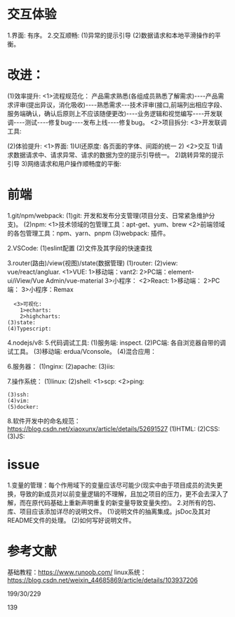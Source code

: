# 交互体验
1.界面: 有序。
2.交互顺畅: 
  (1)异常的提示引导
  (2)数据请求和本地平滑操作的平衡。

# 改进：
(1)效率提升:
  <1>流程规范化：
    产品需求熟悉(各组成员熟悉了解需求)----产品需求评审(提出异议，消化吸收)----熟悉需求---技术评审(接口,前端列出相应字段、服务端确认，确认后原则上不应该随便更改)----业务逻辑和视觉编写----开发联调----测试----修复bug----发布上线----修复bug。
  <2>项目拆分:
  <3>开发联调工具:

(2)体验提升: 
  <1>界面:
    1)UI还原度: 各页面的字体、间距的统一
    2)
  <2>交互
  1)请求数据请求中、请求异常、请求的数据为空的提示引导统一。
  2)跳转异常的提示引导
  3)网络请求和用户操作顺畅度的平衡:

  # 前端
  1.git/npm/webpack:
    (1)git: 开发和发布分支管理(项目分支、日常紧急维护分支)。
    (2)npm:
      <1>技术领域的包管理工具：apt-get、yum、brew
      <2>前端领域的各包管理工具：npm、yarn、pnpm
    (3)webpack: 插件。
      
  2.VSCode:
    (1)eslint配置
    (2)文件及其字段的快速查找
    
  3.router(路由)/view(视图)/state(数据管理)
    (1)router:
    (2)view: vue/react/angluar.
      <1>VUE:
        1>移动端：vant2: 
        2>PC端：element-ui/iView/Vue Admin/vue-material
        3>小程序：
      <2>React:
        1>移动端：
        2>PC端：
        3>小程序：Remax

      <3>可视化: 
        1>echarts:
        2>highcharts:
    (3)state:
    (4)Typescript:  
  4.nodejs/v8:
  5.代码调试工具:
    (1)服务端: inspect.
    (2)PC端: 各自浏览器自带的调试工具。
    (3)移动端: erdua/Vconsole。
    (4)混合应用：

  6.服务器：
    (1)nginx:
    (2)apache:
    (3)iis:  

  7.操作系统：
    (1)linux:
    (2)shell:
      <1>scp:
      <2>ping:

    (3)ssh:
    (4)vim:
    (5)docker:
  8.软件开发中的命名规范：https://blog.csdn.net/xiaoxunx/article/details/52691527
    (1)HTML:
    (2)CSS:
    (3)JS:   
    

  # issue
  1.变量的管理：每个作用域下的变量应该尽可能少(现实中由于项目成员的流失更换，导致的新成员对以前变量逻辑的不理解，且加之项目的压力，更不会去深入了解，而在原代码基础上重新声明重复的新变量导致变量失控)。
  2.对所有的包、库、项目应该添加详尽的说明文件。
    (1)说明文件的抽离集成。jsDoc及其对README文件的处理。
    (2)如何写好说明文件。

  # 参考文献
  基础教程：https://www.runoob.com/
  linux系统：https://blog.csdn.net/weixin_44685869/article/details/103937206


  199/30/229

  139






